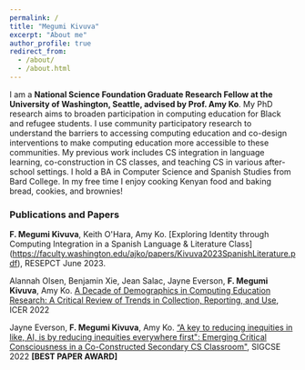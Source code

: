 ```yaml
---
permalink: /
title: "Megumi Kivuva"
excerpt: "About me"
author_profile: true
redirect_from: 
  - /about/
  - /about.html
---
```



I am a **National Science Foundation Graduate Research Fellow at the University of Washington, Seattle, advised by Prof. Amy Ko**. My PhD research aims to broaden participation in computing education for Black and refugee students. I use community participatory research to understand the barriers to accessing computing education and co-design interventions to make computing education more accessible to these communities. My previous work includes CS integration in language learning, co-construction in CS classes, and teaching CS in various after-school settings. I hold a BA in Computer Science and Spanish Studies from Bard College. In my free time I enjoy cooking Kenyan food and baking bread, cookies, and brownies! 

### Publications and Papers
**F. Megumi Kivuva**, Keith O'Hara, Amy Ko. [Exploring Identity through Computing Integration in a Spanish Language & Literature Class] (https://faculty.washington.edu/ajko/papers/Kivuva2023SpanishLiterature.pdf), RESEPCT June 2023. 

Alannah Olsen, Benjamin Xie, Jean Salac, Jayne Everson, **F. Megumi Kivuva**, Amy Ko. [A Decade of Demographics in Computing Education Research: A Critical Review of Trends in Collection, Reporting, and Use](https://doi.org/10.1145/3501385.3543967), ICER 2022 

Jayne Everson, **F. Megumi Kivuva**, Amy Ko. [“A key to reducing inequities in like, AI, is by reducing inequities everywhere first": Emerging Critical Consciousness in a Co-Constructed Secondary CS Classroom"](https://doi.org/10.1145/3478431.3499395),  SIGCSE 2022 **[BEST PAPER AWARD]** 

